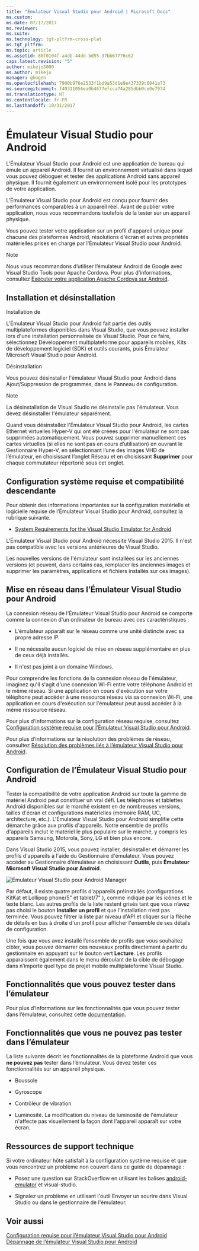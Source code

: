 ```yaml
---
title: "Émulateur Visual Studio pour Android | Microsoft Docs"
ms.custom: 
ms.date: 07/17/2017
ms.reviewer: 
ms.suite: 
ms.technology: tgt-pltfrm-cross-plat
ms.tgt_pltfrm: 
ms.topic: article
ms.assetid: 80f0104f-a4db-44dd-bd55-37bb67776c62
caps.latest.revision: "5"
author: mikejo5000
ms.author: mikejo
manager: ghogen
ms.openlocfilehash: 7900b976e2533f1bd9a53d1e9e437339c6041a73
ms.sourcegitcommit: f40311056ea0b4677efcca74a285dbb0ce0e7974
ms.translationtype: HT
ms.contentlocale: fr-FR
ms.lasthandoff: 10/31/2017
---
```

# <a name="visual-studio-emulator-for-android"></a>Émulateur Visual Studio pour Android
L'Émulateur Visual Studio pour Android est une application de bureau qui émule un appareil Android. Il fournit un environnement virtualisé dans lequel vous pouvez déboguer et tester des applications Android sans appareil physique. Il fournit également un environnement isolé pour les prototypes de votre application.  
  
 L'Émulateur Visual Studio pour Android est conçu pour fournir des performances comparables à un appareil réel. Avant de publier votre application, nous vous recommandons toutefois de la tester sur un appareil physique.  
  
 Vous pouvez tester votre application sur un profil d'appareil unique pour chacune des plateformes Android, résolutions d'écran et autres propriétés matérielles prises en charge par l'Émulateur Visual Studio pour Android.

> [!NOTE]
> Nous vous recommandons d’utiliser l’émulateur Android de Google avec Visual Studio Tools pour Apache Cordova. Pour plus d’informations, consultez [Exécuter votre application Apache Cordova sur Android](/visualstudio/cross-platform/tools-for-cordova/run-your-app/run-app-android#a-idgoogle-android-emulatora-run-on-the-google-android-emulator).
  
##  <a name="Installing"></a> Installation et désinstallation  
 Installation de  
  
 L'Émulateur Visual Studio pour Android fait partie des outils multiplateformes disponibles dans Visual Studio, que vous pouvez installer lors d'une installation personnalisée de Visual Studio. Pour ce faire, sélectionnez Développement multiplateforme pour appareils mobiles, Kits de développement logiciel (SDK) et outils courants, puis Émulateur Microsoft Visual Studio pour Android.  
  
 Désinstallation  
  
 Vous pouvez désinstaller l'émulateur Visual Studio pour Android dans Ajout/Suppression de programmes, dans le Panneau de configuration.  
  
> [!NOTE]
>  La désinstallation de Visual Studio ne désinstalle pas l'émulateur. Vous devez désinstaller l'émulateur séparément.  
  
 Quand vous désinstallez l'Émulateur Visual Studio pour Android, les cartes Ethernet virtuelles Hyper-V qui ont été créées pour l'émulateur ne sont pas supprimées automatiquement. Vous pouvez supprimer manuellement ces cartes virtuelles (si elles ne sont pas en cours d’utilisation) en ouvrant le Gestionnaire Hyper-V, en sélectionnant l’une des images VHD de l’émulateur, en choisissant l’onglet Réseau et en choisissant **Supprimer** pour chaque commutateur répertorié sous cet onglet.  
  
##  <a name="Requirements"></a> Configuration système requise et compatibilité descendante  
 Pour obtenir des informations importantes sur la configuration matérielle et logicielle requise de l’Émulateur Visual Studio pour Android, consultez la rubrique suivante.  
  
-   [System Requirements for the Visual Studio Emulator for Android](../cross-platform/system-requirements-for-the-visual-studio-emulator-for-android.md)  
  
 L'Émulateur Visual Studio pour Android nécessite Visual Studio 2015. Il n'est pas compatible avec les versions antérieures de Visual Studio.  
  
 Les nouvelles versions de l'émulateur sont installées sur les anciennes versions (et peuvent, dans certains cas, remplacer les anciennes images et supprimer les paramètres, applications et fichiers installés sur ces images).  
  
##  <a name="Networking"></a> Mise en réseau dans l’Émulateur Visual Studio pour Android  
 La connexion réseau de l'Émulateur Visual Studio pour Android se comporte comme la connexion d'un ordinateur de bureau avec ces caractéristiques :  
  
-   L'émulateur apparaît sur le réseau comme une unité distincte avec sa propre adresse IP.  
  
-   Il ne nécessite aucun logiciel de mise en réseau supplémentaire en plus de ceux déjà installés.  
  
-   Il n'est pas joint à un domaine Windows.  
  
 Pour comprendre les fonctions de la connexion réseau de l'émulateur, imaginez qu'il s'agit d'une connexion Wi-Fi entre votre téléphone Android et le même réseau. Si une application en cours d'exécution sur votre téléphone peut accéder à une ressource réseau via sa connexion Wi-Fi, une application en cours d'exécution sur l'émulateur peut aussi accéder à la même ressource réseau.  
  
 Pour plus d’informations sur la configuration réseau requise, consultez [Configuration système requise pour l’Émulateur Visual Studio pour Android](../cross-platform/system-requirements-for-the-visual-studio-emulator-for-android.md).  
  
 Pour plus d’informations sur la résolution des problèmes de réseau, consultez [Résolution des problèmes liés à l’émulateur Visual Studio pour Android](../cross-platform/troubleshooting-the-visual-studio-emulator-for-android.md).  
  
##  <a name="Configuring"></a> Configuration de l’Émulateur Visual Studio pour Android  
 Tester la compatibilité de votre application Android sur toute la gamme de matériel Android peut constituer un vrai défi. Les téléphones et tablettes Android disponibles sur le marché existent en de nombreuses versions, tailles d'écran et configurations matérielles (mémoire RAM, UC, architecture, etc.). L'Émulateur Visual Studio pour Android simplifie cette démarche grâce aux profils d'appareils. Notre ensemble de profils d'appareils inclut le matériel le plus populaire sur le marché, y compris les appareils Samsung, Motorola, Sony, LG et bien plus encore.  
  
 Dans Visual Studio 2015, vous pouvez installer, désinstaller et démarrer les profils d'appareils à l'aide du Gestionnaire d'émulateur. Vous pouvez accéder au Gestionnaire d’émulateur en choisissant **Outils**, puis **Émulateur Microsoft Visual Studio pour Android**.  
  
 ![Émulateur Visual Studio pour Android Manager](../cross-platform/media/android_emu_manager.png "Android_Emu_Manager")  
  
 Par défaut, il existe quatre profils d'appareils préinstallés (configurations KitKat et Lollipop phone/5" et tablet/7" ), comme indiqué par les icônes et le texte blanc. Les autres profils de la liste restent grisés tant que vous n’avez pas choisi le bouton **Installer un profil** et que l’installation n’est pas terminée. Vous pouvez filtrer la liste par niveau d'API et cliquer sur la flèche de détails en bas à droite d'un profil pour afficher l'ensemble de ses détails de configuration.  
  
 Une fois que vous avez installé l’ensemble de profils que vous souhaitez cibler, vous pouvez démarrer ces nouveaux profils directement à partir du gestionnaire en appuyant sur le bouton vert **Lecture**. Les profils apparaissent également dans le menu déroulant de la cible de débogage dans n’importe quel type de projet mobile multiplateforme Visual Studio.  
  
##  <a name="FeaturesTest"></a> Fonctionnalités que vous pouvez tester dans l’émulateur  
 Pour plus d’informations sur les fonctionnalités que vous pouvez tester dans l’émulateur, consultez cette [documentation](http://blogs.msdn.com/b/visualstudioalm/archive/2014/11/12/introducing-visual-studio-s-emulator-for-android.aspx).  
  
##  <a name="FeaturesNonTest"></a> Fonctionnalités que vous ne pouvez pas tester dans l’émulateur  
 La liste suivante décrit les fonctionnalités de la plateforme Android que vous **ne pouvez pas** tester dans l’émulateur. Vous devez tester ces fonctionnalités sur un appareil physique.  
  
-   Boussole  
  
-   Gyroscope  
  
-   Contrôleur de vibration  
  
-   Luminosité. La modification du niveau de luminosité de l'émulateur n'affecte pas visuellement la façon dont l'appareil apparaît sur votre écran.  
  
##  <a name="Support"></a> Ressources de support technique  
 Si votre ordinateur hôte satisfait à la configuration système requise et que vous rencontrez un problème non couvert dans ce guide de dépannage :  
  
-   Posez une question sur StackOverflow en utilisant les balises [android-emulator](http://stackoverflow.com/questions/tagged/android-emulator) et visual-studio.  
  
-   Signalez un problème en utilisant l'outil Envoyer un sourire dans Visual Studio ou dans le gestionnaire de l'émulateur.  
  
## <a name="see-also"></a>Voir aussi  
 [Configuration requise pour l’émulateur Visual Studio pour Android](../cross-platform/system-requirements-for-the-visual-studio-emulator-for-android.md)   
 [Dépannage de l’émulateur Visual Studio pour Android](../cross-platform/troubleshooting-the-visual-studio-emulator-for-android.md)